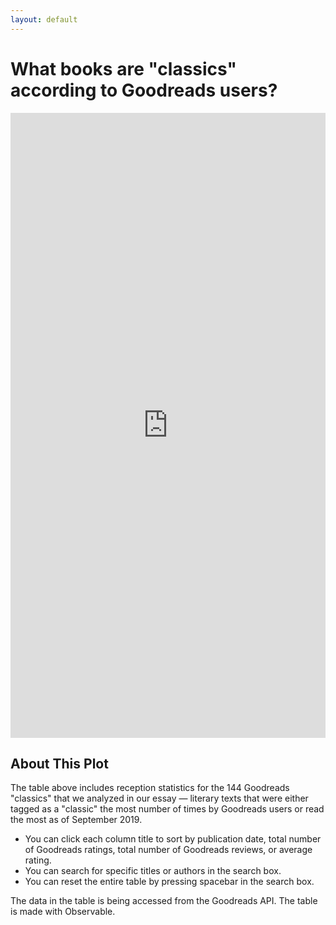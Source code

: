 ```yaml
---
layout: default
---
```


# **What books are "classics" according to Goodreads users?**


<iframe width="100%" height="1000" frameborder="0"
  src="https://observablehq.com/embed/@mellymeldubs/the-goodreads-classics-sortable-table?cell=viewof+inst_search&cell=date_report&cell=goodreads_table"></iframe>
  
## About This Plot

The table above includes reception statistics for the 144 Goodreads "classics" that we analyzed in our essay — literary texts that were either tagged as a "classic" the most number of times by Goodreads users or read the most as of September 2019.

- You can click each column title to sort by publication date, total number of Goodreads ratings, total number of Goodreads reviews, or average rating.
- You can search for specific titles or authors in the search box.
- You can reset the entire table by pressing spacebar in the search box.

The data in the table is being accessed from the Goodreads API. The table is made with Observable.

